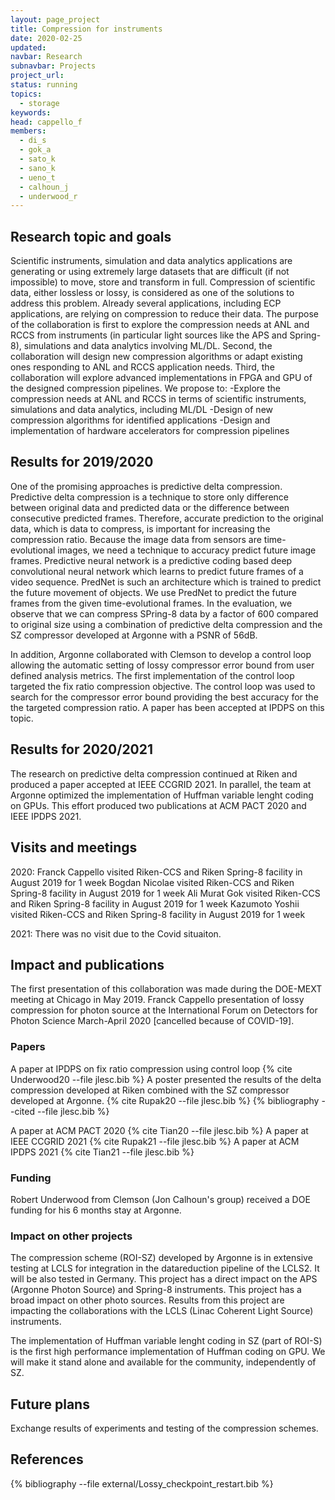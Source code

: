 ```yaml
---
layout: page_project
title: Compression for instruments
date: 2020-02-25
updated:
navbar: Research
subnavbar: Projects
project_url:
status: running
topics:  
  - storage
keywords:
head: cappello_f
members:
  - di_s
  - gok_a
  - sato_k
  - sano_k
  - ueno_t
  - calhoun_j
  - underwood_r
---
```


## Research topic and goals

Scientific instruments, simulation and data analytics applications are generating or using extremely large datasets that are difficult (if not impossible) to move, store and transform in full. Compression of scientific data, either lossless or lossy, is considered as one of the solutions to address this problem. Already several applications, including ECP applications, are relying on compression to reduce their data. The purpose of the collaboration is first to explore the compression needs at ANL and RCCS from instruments (in particular light sources like the APS and Spring-8), simulations and data analytics involving ML/DL. Second, the collaboration will design new compression algorithms or adapt existing ones responding to ANL and RCCS application needs. Third, the collaboration will explore advanced implementations in FPGA and GPU of the designed compression pipelines.
We propose to:
-Explore the compression needs at ANL and RCCS in terms of scientific instruments, simulations and data analytics, including ML/DL
-Design of new compression algorithms for identified applications
-Design and implementation of hardware accelerators for compression pipelines


## Results for 2019/2020

One of the promising approaches is predictive delta compression. Predictive delta compression is a technique to store only difference between original data and predicted data or the difference between consecutive predicted frames. Therefore, accurate prediction to the original data, which is data to compress, is important for increasing the compression ratio. Because the image data from sensors are time-evolutional images, we need a technique to accuracy predict future image frames. Predictive neural network is a predictive coding based deep convolutional neural network which learns to predict future frames of a video sequence. PredNet is such an architecture which is trained to predict the future movement of objects. We use PredNet to predict the future frames from the given time-evolutional frames. In the evaluation, we observe that we can compress SPring-8 data by a factor of 600 compared to original size using a combination of predictive delta compression and the SZ compressor developed at Argonne with a PSNR of 56dB.

In addition, Argonne collaborated with Clemson to develop a control loop allowing the automatic setting of lossy compressor error bound from user defined analysis metrics. The first implementation of the control loop targeted the fix ratio compression objective. The control loop was used to search for the compressor error bound providing  the best accuracy for the the targeted compression ratio. A paper has been accepted at IPDPS on this topic.

## Results for 2020/2021
The research on predictive delta compression continued at Riken and produced a paper accepted at IEEE CCGRID 2021. In parallel, the team at Argonne optimized the implementation of Huffman variable lenght coding on GPUs. This effort produced two publications at ACM PACT 2020 and IEEE IPDPS 2021. 



## Visits and meetings

2020:
Franck Cappello visited Riken-CCS and Riken Spring-8 facility in August 2019 for 1 week
Bogdan Nicolae visited Riken-CCS and Riken Spring-8 facility in August 2019 for 1 week
Ali Murat Gok visited Riken-CCS and Riken Spring-8 facility in August 2019 for 1 week
Kazumoto Yoshii visited Riken-CCS and Riken Spring-8 facility in August 2019 for 1 week

2021:
There was no visit due to the Covid situaiton.

## Impact and publications

The first presentation of this collaboration was made during the DOE-MEXT meeting at Chicago in May 2019.
Franck Cappello presentation of lossy compression for photon source at the International Forum on Detectors for Photon Science March-April 2020 [cancelled because of COVID-19].


### Papers

A paper at IPDPS on fix ratio compression using control loop {% cite Underwood20 --file jlesc.bib %}
A poster presented the results of the delta compression developed at Riken combined with the SZ compressor developed at Argonne. {% cite Rupak20 --file jlesc.bib %}
{% bibliography --cited --file jlesc.bib %}

A paper at ACM PACT 2020 {% cite Tian20 --file jlesc.bib %}
A paper at IEEE CCGRID 2021 {% cite Rupak21 --file jlesc.bib %}
A paper at ACM IPDPS 2021 {% cite Tian21 --file jlesc.bib %}


### Funding

Robert Underwood from Clemson (Jon Calhoun's group) received a DOE funding for his 6 months stay at Argonne.

### Impact on other projects

The compression scheme (ROI-SZ) developed by Argonne is in extensive testing at LCLS for integration in the datareduction pipeline of the LCLS2. It will be also tested in Germany.
This project has a direct impact on the APS (Argonne Photon Source) and Spring-8 instruments.
This project has a broad impact on other photo sources. Results from this project are impacting the collaborations with the LCLS (Linac Coherent Light Source) instruments.

The implementation of Huffman variable lenght coding in SZ (part of ROI-S) is the first high performance implementation of Huffman coding on GPU. We will make it stand alone and available for the community, independently of SZ.

## Future plans

Exchange results of experiments and testing of the compression schemes.

## References
{% bibliography --file external/Lossy_checkpoint_restart.bib %}

